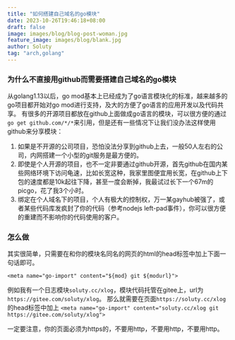 ```yaml
---
title: "如何搭建自己域名的go模块"
date: 2023-10-26T19:46:18+08:00
draft: false
image: images/blog/blog-post-woman.jpg
feature_image: images/blog/blank.jpg
author: Soluty
tag: "arch,golang"
---
```


### 为什么不直接用github而需要搭建自己域名的go模块

从golang1.13以后，go mod基本上已经成为了go语言模块化的标准，越来越多的go项目都开始对go mod进行支持，及大的方便了go语言的应用开发以及代码共享。
有很多的开源项目都放在github上面做成go语言的模块，可以很方便的通过`go get github.com/*/*`来引用，但是还有一些情况下让我们没办法这样使用github来分享模块：

1. 如果是不开源的公司项目，恐怕没法分享到github上去，一般50人左右的公司，内网搭建一个小型的git服务是最方便的。
2. 即使是个人开源的项目，也不一定非要通过github开源，首先github在国内某些网络环境下访问龟速，比如长宽这种，我家里图便宜用长宽，在github上下包的速度都是10k起往下降，甚至一度会断掉，我最试过长下一个67m的picgo，花了我3个小时。
3. 绑定在个人域名下的项目，个人有极大的控制权，万一某gayhub被强了，或者某些代码库发疯封了你的代码（参考nodejs left-pad事件），你可以很方便的重建而不影响你的代码使用的客户。

### 怎么做

其实很简单，只需要在和你的模块名同名的网页的html的head标签中加上下面一句话即可。

`<meta name="go-import" content="${mod} git ${modurl}">`

例如我有一个日志模块`soluty.cc/xlog`，模块代码托管在gitee上，url为`https://gitee.com/soluty/xlog`。
那么就需要在页面`https://soluty.cc/xlog`的head标签中加上
`<meta name="go-import" content="soluty.cc/xlog git https://gitee.com/soluty/xlog">`

一定要注意，你的页面必须为https的，不要用http，不要用http，不要用http。

